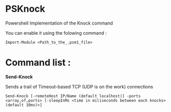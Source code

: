 # PSKnock

Powershell Implementation of the Knock command

You can enable it using the folowing command :

`Import-Module <Path_to_the_.psm1_file>`

# Command list :

**Send-Knock**

Sends a trail of Timeout-based TCP (UDP is on the work) connections

`Send-Knock [-remoteHost IP/Name (default localhost)] -ports <array,of,ports> [-sleepInMs <time in miliseconds between each knocks> (default 10ms)>]`
